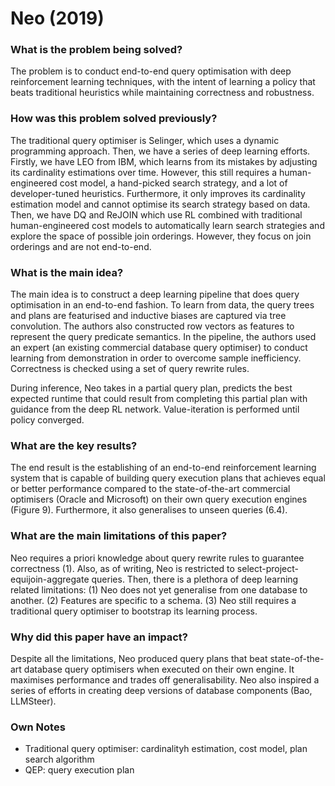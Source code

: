 # Neo (2019)

### What is the problem being solved?

The problem is to conduct end-to-end query optimisation with deep reinforcement learning techniques, with the intent of learning a policy that beats traditional heuristics while maintaining correctness and robustness.

### How was this problem solved previously?

The traditional query optimiser is Selinger, which uses a dynamic programming approach. Then, we have a series of deep learning efforts. Firstly, we have LEO from IBM, which learns from its mistakes by adjusting its cardinality estimations over time. However, this still requires a human-engineered cost model, a hand-picked search strategy, and a lot of developer-tuned heuristics. Furthermore, it only improves its cardinality estimation model and cannot optimise its search strategy based on data. Then, we have DQ and ReJOIN which use RL combined with traditional human-engineered cost models to automatically learn search strategies and explore the space of possible join orderings. However, they focus on join orderings and are not end-to-end.

### What is the main idea?

The main idea is to construct a deep learning pipeline that does query optimisation in an end-to-end fashion. To learn from data, the query trees and plans are featurised and inductive biases are captured via tree convolution. The authors also constructed row vectors as features to represent the query predicate semantics. In the pipeline, the authors used an expert (an existing commercial database query optimiser) to conduct learning from demonstration in order to overcome sample inefficiency. Correctness is checked using a set of query rewrite rules.

During inference, Neo takes in a partial query plan, predicts the best expected runtime that could result from completing this partial plan with guidance from the deep RL network. Value-iteration is performed until policy converged.

### What are the key results?

The end result is the establishing of an end-to-end reinforcement learning system that is capable of building query execution plans that achieves equal or better performance compared to the state-of-the-art commercial optimisers (Oracle and Microsoft) on their own query execution engines (Figure 9). Furthermore, it also generalises to unseen queries (6.4).

### What are the main limitations of this paper?

Neo requires a priori knowledge about query rewrite rules to guarantee correctness (1). Also, as of writing, Neo is restricted to select-project-equijoin-aggregate queries. Then, there is a plethora of deep learning related limitations: (1) Neo does not yet generalise from one database to another. (2) Features are specific to a schema. (3) Neo still requires a traditional query optimiser to bootstrap its learning process.

### Why did this paper have an impact?

Despite all the limitations, Neo produced query plans that beat state-of-the-art database query optimisers when executed on their own engine. It maximises performance and trades off generalisability. Neo also inspired a series of efforts in creating deep versions of database components (Bao, LLMSteer).

### Own Notes

- Traditional query optimiser: cardinalityh estimation, cost model, plan search algorithm
- QEP: query execution plan
